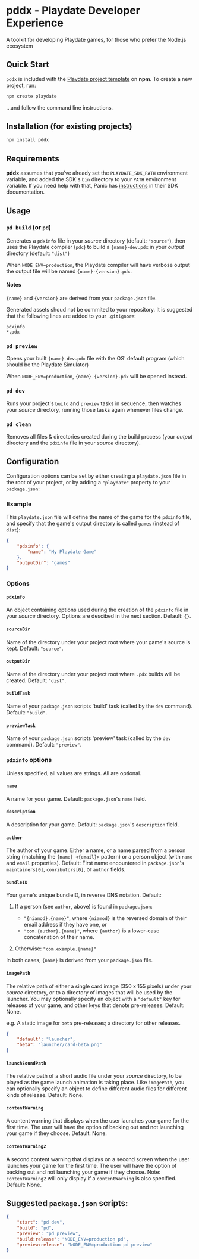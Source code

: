 # pddx - Playdate Developer Experience

A toolkit for developing Playdate games, for those who prefer the Node.js ecosystem

## Quick Start

`pddx` is included with the [Playdate project template](https://github.com/colingourlay/create-playdate) on **npm**. To create a new project, run:

```sh
npm create playdate
```

...and follow the command line instructions.

## Installation (for existing projects)

```sh
npm install pddx
```

## Requirements

**pddx** assumes that you've already set the `PLAYDATE_SDK_PATH` environment variable, and added the SDK's `bin` directory to your `PATH` environment variable. If you need help with that, Panic has [instructions](https://sdk.play.date/1.13.0/Inside%20Playdate.html#_set_playdate_sdk_path_environment_variable) in their SDK documentation.

## Usage

### `pd build` (or `pd`)

Generates a `pdxinfo` file in your _source_ directory (default: `"source"`), then uses the Playdate compiler (`pdc`) to build a `{name}-dev.pdx` in your _output_ directory (default: `"dist"`)

When `NODE_ENV=production`, the Playdate compiler will have verbose output the output file will be named `{name}-{version}.pdx`.

#### Notes

`{name}` and `{version}` are derived from your `package.json` file.

Generated assets shoud not be commited to your repository. It is suggested that the following lines are added to your `.gitignore`:

```
pdxinfo
*.pdx
```

### `pd preview`

Opens your built `{name}-dev.pdx` file with the OS' default program (which should be the Playdate Simulator)

When `NODE_ENV=production`, `{name}-{version}.pdx` will be opened instead.

### `pd dev`

Runs your project's `build` and `preview` tasks in sequence, then watches your _source_ directory, running those tasks again whenever files change.

### `pd clean`

Removes all files & directories created during the build process (your _output_ directory and the `pdxinfo` file in your _source_ directory).

## Configuration

Configuration options can be set by either creating a `playdate.json` file in the root of your project, or by adding a `"playdate"` property to your `package.json`:

### Example

This `playdate.json` file will define the name of the game for the `pdxinfo` file, and specify that the game's output directory is called `games` (instead of `dist`):

```json
{
	"pdxinfo": {
		"name": "My Playdate Game"
	},
	"outputDir": "games"
}
```

### Options

#### `pdxinfo`

An object containing options used during the creation of the `pdxinfo` file in your _source_ directory. Options are descibed in the next section. Default: `{}`.

#### `sourceDir`

Name of the directory under your project root where your game's source is kept. Default: `"source"`.

#### `outputDir`

Name of the directory under your project root where `.pdx` builds will be created. Default: `"dist"`.

#### `buildTask`

Name of your `package.json` scripts 'build' task (called by the `dev` command). Default: `"build"`.

#### `previewTask`

Name of your `package.json` scripts 'preview' task (called by the `dev` command). Default: `"preview"`.

### `pdxinfo` options

Unless specified, all values are strings. All are optional.

#### `name`

A name for your game. Default: `package.json`'s `name` field.

#### `description`

A description for your game. Default: `package.json`'s `description` field.

#### `author`

The author of your game. Either a name, or a name parsed from a person string (matching the `{name} <{email}>` pattern) or a person object (with `name` and `email` properties). Default: First name encountered in `package.json`'s `maintainers[0]`, `conributors[0]`, or `author` fields.

#### `bundleID`

Your game's unique bundleID, in reverse DNS notation. Default:

1. If a person (see `author`, above) is found in `package.json`:

   - `"{niamod}.{name}"`, where `{niamod}` is the reversed domain of their email address if they have one, or
   - `"com.{author}.{name}"`, where `{author}` is a lower-case concatenation of their name.

2. Otherwise: `"com.example.{name}"`

In both cases, `{name}` is derived from your `package.json` file.

#### `imagePath`

The relative path of either a single card image (350 x 155 pixels) under your _source_ directory, or to a directory of images that will be used by the launcher. You may optionally specify an object with a `"default"` key for releases of your game, and other keys that denote pre-releases. Default: None.

e.g. A static image for `beta` pre-releases; a directory for other releases.

```json
{
	"default": "launcher",
	"beta": "launcher/card-beta.png"
}
```

#### `launchSoundPath`

The relative path of a short audio file under your _source_ directory, to be played as the game launch animation is taking place. Like `imagePath`, you can optionally specify an object to define different audio files for different kinds of release. Default: None.

#### `contentWarning`

A content warning that displays when the user launches your game for the first time. The user will have the option of backing out and not launching your game if they choose. Default: None.

#### `contentWarning2`

A second content warning that displays on a second screen when the user launches your game for the first time. The user will have the option of backing out and not launching your game if they choose. Note: `contentWarning2` will only display if a `contentWarning` is also specified. Default: None.

## Suggested `package.json` scripts:

```json
{
	"start": "pd dev",
	"build": "pd",
	"preview": "pd preview",
	"build:release": "NODE_ENV=production pd",
	"preview:release": "NODE_ENV=production pd preview"
}
```
